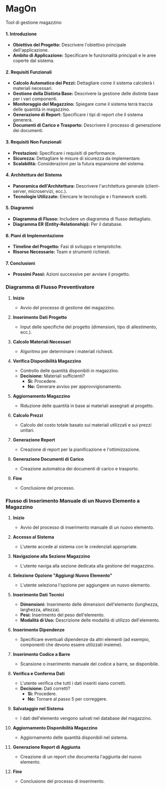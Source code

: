 # MagOn
Tool di gestione magazzino

#### 1. **Introduzione**
   - **Obiettivo del Progetto:** Descrivere l'obiettivo principale dell'applicazione.
   - **Ambito di Applicazione:** Specificare le funzionalità principali e le aree coperte dal sistema.

#### 2. **Requisiti Funzionali**
   - **Calcolo Automatico dei Pezzi:** Dettagliare come il sistema calcolerà i materiali necessari.
   - **Gestione della Distinta Base:** Descrivere la gestione delle distinte base per i vari componenti.
   - **Monitoraggio del Magazzino:** Spiegare come il sistema terrà traccia delle quantità in magazzino.
   - **Generazione di Report:** Specificare i tipi di report che il sistema genererà.
   - **Documenti di Carico e Trasporto:** Descrivere il processo di generazione dei documenti.

#### 3. **Requisiti Non Funzionali**
   - **Prestazioni:** Specificare i requisiti di performance.
   - **Sicurezza:** Dettagliare le misure di sicurezza da implementare.
   - **Scalabilità:** Considerazioni per la futura espansione del sistema.

#### 4. **Architettura del Sistema**
   - **Panoramica dell'Architettura:** Descrivere l'architettura generale (client-server, microservizi, ecc.).
   - **Tecnologie Utilizzate:** Elencare le tecnologie e i framework scelti.

#### 5. **Diagrammi**
   - **Diagramma di Flusso:** Includere un diagramma di flusso dettagliato.
   - **Diagramma ER (Entity-Relationship):** Per il database.

#### 6. **Piani di Implementazione**
   - **Timeline del Progetto:** Fasi di sviluppo e tempistiche.
   - **Risorse Necessarie:** Team e strumenti richiesti.

#### 7. **Conclusioni**
   - **Prossimi Passi:** Azioni successive per avviare il progetto.

### Diagramma di Flusso Preventivatore

1. **Inizio**
   - Avvio del processo di gestione del magazzino.

2. **Inserimento Dati Progetto**
   - Input delle specifiche del progetto (dimensioni, tipo di allestimento, ecc.).

3. **Calcolo Materiali Necessari**
   - Algoritmo per determinare i materiali richiesti.

4. **Verifica Disponibilità Magazzino**
   - Controllo delle quantità disponibili in magazzino.
   - **Decisione:** Materiali sufficienti? 
     - **Sì:** Procedere.
     - **No:** Generare avviso per approvvigionamento.

5. **Aggiornamento Magazzino**
   - Riduzione delle quantità in base ai materiali assegnati al progetto.

6. **Calcolo Prezzi**
   - Calcolo del costo totale basato sui materiali utilizzati e sui prezzi unitari.

7. **Generazione Report**
   - Creazione di report per la pianificazione e l'ottimizzazione.

8. **Generazione Documenti di Carico**
   - Creazione automatica dei documenti di carico e trasporto.

9. **Fine**
   - Conclusione del processo.

### Flusso di Inserimento Manuale di un Nuovo Elemento a Magazzino

1. **Inizio**
   - Avvio del processo di inserimento manuale di un nuovo elemento.

2. **Accesso al Sistema**
   - L'utente accede al sistema con le credenziali appropriate.

3. **Navigazione alla Sezione Magazzino**
   - L'utente naviga alla sezione dedicata alla gestione del magazzino.

4. **Selezione Opzione "Aggiungi Nuovo Elemento"**
   - L'utente seleziona l'opzione per aggiungere un nuovo elemento.

5. **Inserimento Dati Tecnici**
   - **Dimensioni:** Inserimento delle dimensioni dell'elemento (lunghezza, larghezza, altezza).
   - **Pesi:** Inserimento del peso dell'elemento.
   - **Modalità di Uso:** Descrizione delle modalità di utilizzo dell'elemento.

6. **Inserimento Dipendenze**
   - Specificare eventuali dipendenze da altri elementi (ad esempio, componenti che devono essere utilizzati insieme).

7. **Inserimento Codice a Barre**
   - Scansione o inserimento manuale del codice a barre, se disponibile.

8. **Verifica e Conferma Dati**
   - L'utente verifica che tutti i dati inseriti siano corretti.
   - **Decisione:** Dati corretti?
     - **Sì:** Procedere.
     - **No:** Tornare al passo 5 per correggere.

9. **Salvataggio nel Sistema**
   - I dati dell'elemento vengono salvati nel database del magazzino.

10. **Aggiornamento Disponibilità Magazzino**
    - Aggiornamento delle quantità disponibili nel sistema.

11. **Generazione Report di Aggiunta**
    - Creazione di un report che documenta l'aggiunta del nuovo elemento.

12. **Fine**
    - Conclusione del processo di inserimento.

